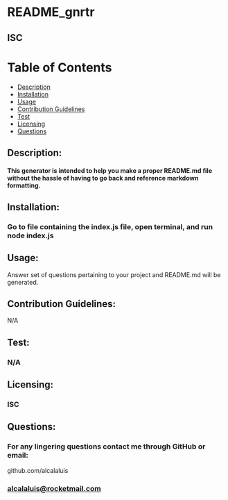 # **README_gnrtr**
 ## ISC 

 # **Table of Contents** 
 - [Description](#description) 
 - [Installation](#installation) 
 - [Usage](#usage) 
 - [Contribution Guidelines](#contribution-guidelines) 
 - [Test](#test) 
 - [Licensing](#licensing) 
 - [Questions](#questions) 
 ## **Description:** 
 #### This generator is intended to help you make a proper README.md file without the hassle of having to go back and reference markdown formatting. 

 ## **Installation:** 
 ### Go to file containing the index.js file, open terminal, and run node index.js 

 ## **Usage:** 
 Answer set of questions pertaining to your project and README.md will be generated. 

 ## **Contribution Guidelines:** 
 N/A 

 ## **Test:** 
 ### N/A 

 ## **Licensing:** 
 ### ISC 
 ## **Questions:** 
 ### For any lingering questions contact me through GitHub or email: 
 github.com/alcalaluis 
 ### alcalaluis@rocketmail.com